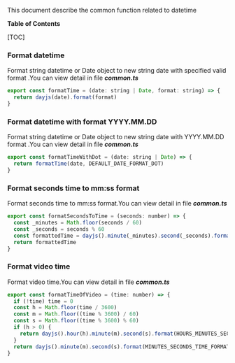 This document describe the common function related to datetime


**Table of Contents**

[TOC]

### Format datetime

Format string datetime or Date object to new string date with specified valid format .You can view detail in file ***common.ts***

```js
export const formatTime = (date: string | Date, format: string) => {
  return dayjs(date).format(format)
}
```

### Format datetime with format YYYY.MM.DD

Format string datetime or Date object to new string date with YYYY.MM.DD format .You can view detail in file ***common.ts***

```js
export const formatTimeWithDot = (date: string | Date) => {
  return formatTime(date, DEFAULT_DATE_FORMAT_DOT)
}
```

### Format seconds time to mm:ss format

Format seconds time to mm:ss format.You can view detail in file ***common.ts***

```js
export const formatSecondsToTime = (seconds: number) => {
  const _minutes = Math.floor(seconds / 60)
  const _seconds = seconds % 60
  const formattedTime = dayjs().minute(_minutes).second(_seconds).format(MINUTES_SECONDS_TIME_FORMAT)
  return formattedTime
}
```

### Format video time

Format video time.You can view detail in file ***common.ts***

```js
export const formatTimeOfVideo = (time: number) => {
  if (!time) time = 0
  const h = Math.floor(time / 3600)
  const m = Math.floor((time % 3600) / 60)
  const s = Math.floor((time % 3600) % 60)
  if (h > 0) {
    return dayjs().hour(h).minute(m).second(s).format(HOURS_MINUTES_SECONDS_TIME_FORMAT)
  }
  return dayjs().minute(m).second(s).format(MINUTES_SECONDS_TIME_FORMAT)
}
```

